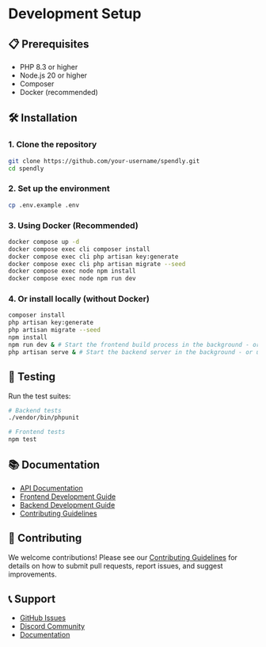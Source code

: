 # Development Setup

## 📋 Prerequisites

- PHP 8.3 or higher
- Node.js 20 or higher
- Composer
- Docker (recommended)

## 🛠️ Installation

### 1. Clone the repository
```bash
git clone https://github.com/your-username/spendly.git
cd spendly
```

### 2. Set up the environment
```bash
cp .env.example .env
```

### 3. Using Docker (Recommended)
```bash
docker compose up -d
docker compose exec cli composer install
docker compose exec cli php artisan key:generate
docker compose exec cli php artisan migrate --seed
docker compose exec node npm install
docker compose exec node npm run dev
```

### 4. Or install locally (without Docker)
```bash
composer install
php artisan key:generate
php artisan migrate --seed
npm install
npm run dev & # Start the frontend build process in the background - or use another terminal without &
php artisan serve & # Start the backend server in the background - or use another terminal without &
```

## 🧪 Testing

Run the test suites:

```bash
# Backend tests
./vendor/bin/phpunit

# Frontend tests
npm test
```

## 📚 Documentation

- [API Documentation](api.md)
- [Frontend Development Guide](frontend.md)
- [Backend Development Guide](backend.md)
- [Contributing Guidelines](../CONTRIBUTING.md)

## 🤝 Contributing

We welcome contributions! Please see our [Contributing Guidelines](../CONTRIBUTING.md) for details on how to submit pull requests, report issues, and suggest improvements.

## 📞 Support

- [GitHub Issues](https://github.com/yourusername/spendly/issues)
- [Discord Community](https://discord.gg/spendly)
- [Documentation](https://docs.spendly.app)

